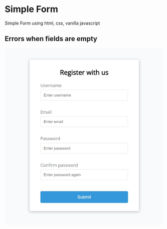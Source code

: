 # Simple Form
 Simple Form using html, css, vanilla javascript
 
 ## Errors when fields are empty
 ![Register-Form](Images/RegisterForm.jpg)
